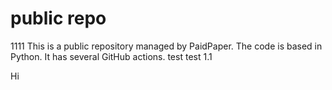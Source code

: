 # public repo
1111
This is a public repository managed by PaidPaper. The code is based in Python. It has several GitHub actions.
test
test 1.1


Hi 
